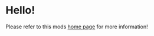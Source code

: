 # Hello! #

Please refer to this mods [home page](https://forums.terraria.org/index.php?threads/celestial-crops.96670/) for more information!